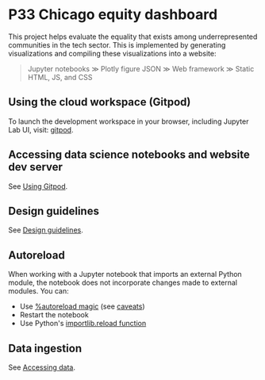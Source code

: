# P33 Chicago equity dashboard

This project helps evaluate the equality that exists among underrepresented communities in the tech sector. This is implemented by generating visualizations and compiling these visualizations into a website:

> Jupyter notebooks ≫ Plotly figure JSON ≫ Web framework ≫ Static HTML, JS, and CSS

## Using the cloud workspace (Gitpod)

To launch the development workspace in your browser, including Jupyter Lab UI, visit: [gitpod](https://gitpod.io/#https://github.com/p33chicago/P33-DEI-dashboard-project).

## Accessing data science notebooks and website dev server

See [Using Gitpod](./docs/using%20gitpod.md).

## Design guidelines

See [Design guidelines](./docs/design%20guidelines.md).

## Autoreload

When working with a Jupyter notebook that imports an external Python module, the notebook does not incorporate changes made to external modules. You can:

* Use [%autoreload magic](https://ipython.readthedocs.io/en/stable/config/extensions/autoreload.html) (see [caveats](https://ipython.readthedocs.io/en/stable/config/extensions/autoreload.html#caveats))
* Restart the notebook
* Use Python's [importlib.reload function](https://docs.python.org/3/library/importlib.html#importlib.reload)

## Data ingestion

See [Accessing data](./docs/accessing%20data.ipynb).
